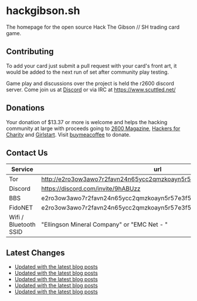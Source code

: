 # hackgibson.sh
The homepage for the open source Hack The Gibson // SH trading card game.


## Contributing

To add your card just submit a pull request with your card's front art, it would be added to the next run of set after community play testing.

Game play and discussions over the project is held the r2600 discord server. Come join us at [Discord](https://discord.com/invite/9hABUzz) or via IRC at https://www.scuttled.net/


## Donations

Your donation of $13.37 or more is welcome and helps the hacking community at large with proceeds going to [2600 Magazine](https://2600.com/), [Hackers for Charity](https://hackersforcharity.org) and [Girlstart](https://girlstart.org).  Visit [buymeacoffee](https://www.buymeacoffee.com/hackgibson.sh) to donate.


## Contact Us

Service | url
-|-
Tor | http://e2ro3ow3awo7r2favn24n65ycc2qmzkoayn5r57e3f56nvjwdcgg32ad.onion
Discord | https://discord.com/invite/9hABUzz
BBS | e2ro3ow3awo7r2favn24n65ycc2qmzkoayn5r57e3f56nvjwdcgg32ad.onion:23
FidoNET | e2ro3ow3awo7r2favn24n65ycc2qmzkoayn5r57e3f56nvjwdcgg32ad.onion:24554
Wifi / Bluetooth SSID | "Ellingson Mineral Company" or "EMC Net - <fidonet address>"

## Latest Changes
<!-- BLOG-POST-LIST:START -->
- [Updated with the latest blog posts](https://github.com/DFW2600/hackgibson.sh/commit/662232963d6a854d9817d772c03089a2ca3eeeff)
- [Updated with the latest blog posts](https://github.com/DFW2600/hackgibson.sh/commit/5eae4bed175b313ea3c27d5f75a075e92a1914f4)
- [Updated with the latest blog posts](https://github.com/DFW2600/hackgibson.sh/commit/6989d35d9fe016339f4e8b611291b65b7d8e8262)
- [Updated with the latest blog posts](https://github.com/DFW2600/hackgibson.sh/commit/a957025f2a67c15236bf9484b7ed4f663502cd70)
- [Updated with the latest blog posts](https://github.com/DFW2600/hackgibson.sh/commit/3c4691c2080e481a7b1d7e3bfb89440a729854bc)
<!-- BLOG-POST-LIST:END -->
